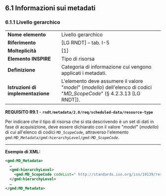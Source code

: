 ## 6.1 Informazioni sui metadati


### 6.1.1 Livello gerarchico

|  |  |
| --- | --- |
| **Nome elemento** | Livello gerarchico |
| **Riferimento** | [LG RNDT] – tab. I-5 |
| **Molteplicità** | [1] |
| **Elemento INSPIRE** | Tipo di risorsa |
| **Definizione** | Categoria di informazione cui vengono applicati i metadati. |
| **Istruzioni di implementazione** | L&#39;elemento deve assumere il valore &quot;_model_&quot; (_modello_) dell&#39;elenco di codici &quot;_MD\_ScopeCode_&quot; (§ 4.2.3.13 [LG RNDT]). |

**REQUISITO R9.1** - **```rndt/metadata/2.0/req/scheduled-data/resource-type```**

Per indicare che il tipo di risorsa che si sta descrivendo è un set di dati in fase di acquisizione, deve essere dichiarato con il valore &quot;_model_&quot; (_modello_) di cui all&#39;elenco di codici _```MD_ScopeCode```_, attraverso l&#39;elemento _```gmd:MD_Metadata/gmd:hierarchyLevel/gmd:MD_ScopeCode```_.

---

**Esempio di XML:**

```xml
<gmd:MD_Metadata>
  …
  <gmd:hierarchyLevel>
    <gmd:MD_ScopeCode codeList=" http://standards.iso.org/iso/19139/resources/gmxCodelists.xml#MD_ScopeCode" codeListValue="model">modello</gmd:MD_ScopeCode>
  </gmd:hierarchyLevel>
  …
</gmd:MD_Metadata>
```
